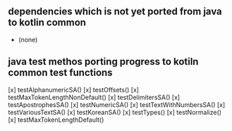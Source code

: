 ## dependencies which is not yet ported from java to kotlin common
* (none)

## java test methos porting progress to kotiln common test functions
[x] testAlphanumericSA()
[x] testOffsets()
[x] testMaxTokenLengthNonDefault()
[x] testDelimitersSA()
[x] testApostrophesSA()
[x] testNumericSA()
[x] testTextWithNumbersSA()
[x] testVariousTextSA()
[x] testKoreanSA()
[x] testTypes()
[x] testNormalize()
[x] testMaxTokenLengthDefault()
